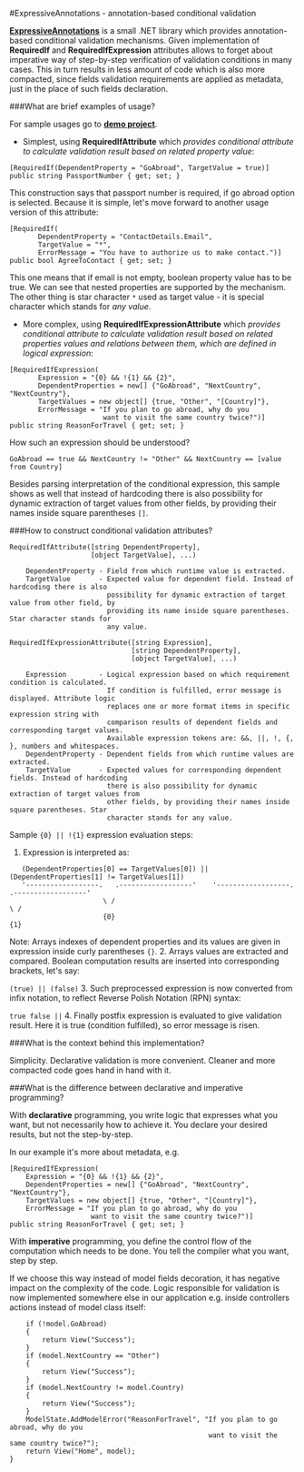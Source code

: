 #ExpressiveAnnotations - annotation-based conditional validation

[**ExpressiveAnnotations**](https://github.com/JaroslawWaliszko/ExpressiveAnnotations/tree/master/src/ExpressiveAnnotations) is a small .NET library which provides annotation-based conditional validation mechanisms. Given implementation of **RequiredIf** and **RequiredIfExpression** attributes allows to forget about imperative way of step-by-step verification of validation conditions in many cases. This in turn results in less amount of code which is also more compacted, since fields validation requirements are applied as metadata, just in the place of such fields declaration.

###What are brief examples of usage?

For sample usages go to [**demo project**](https://github.com/JaroslawWaliszko/ExpressiveAnnotations/tree/master/src/ExpressiveAnnotations.MvcWebSample).

* Simplest, using **RequiredIfAttribute** which *provides conditional attribute to calculate validation result based on related property value*:
 
 ```
[RequiredIf(DependentProperty = "GoAbroad", TargetValue = true)]
public string PassportNumber { get; set; }
```

 This construction says that passport number is required, if go abroad option is selected. Because it is simple, let's move forward to another usage version of this attribute:

 ```
[RequiredIf(
        DependentProperty = "ContactDetails.Email",
        TargetValue = "*",
        ErrorMessage = "You have to authorize us to make contact.")]
public bool AgreeToContact { get; set; }
```

 This one means that if email is not empty, boolean property value has to be true. We can see that nested properties are supported by the mechanism. The other thing is star character `*` used as target value - it is special character which stands for *any value*.

* More complex, using **RequiredIfExpressionAttribute** which *provides conditional attribute to calculate validation result based on related properties values and relations between them, which are defined in logical expression*:
 
 ```
[RequiredIfExpression(
        Expression = "{0} && !{1} && {2}",
        DependentProperties = new[] {"GoAbroad", "NextCountry", "NextCountry"},
        TargetValues = new object[] {true, "Other", "[Country]"},
        ErrorMessage = "If you plan to go abroad, why do you 
                        want to visit the same country twice?")]
public string ReasonForTravel { get; set; }
```

 How such an expression should be understood?

 ```GoAbroad == true && NextCountry != "Other" && NextCountry == [value from Country]```
 
 Besides parsing interpretation of the conditional expression, this sample shows as well that instead of hardcoding there is also possibility for dynamic extraction of target values from other fields, by providing their names inside square parentheses `[]`.

###How to construct conditional validation attributes?

```
RequiredIfAttribute([string DependentProperty], 
                    [object TargetValue], ...)

    DependentProperty - Field from which runtime value is extracted.
    TargetValue       - Expected value for dependent field. Instead of hardcoding there is also
                        possibility for dynamic extraction of target value from other field, by
                        providing its name inside square parentheses. Star character stands for 
						any value.
```
```
RequiredIfExpressionAttribute([string Expression], 
                              [string DependentProperty], 
                              [object TargetValue], ...)

    Expression        - Logical expression based on which requirement condition is calculated.
                        If condition is fulfilled, error message is displayed. Attribute logic
                        replaces one or more format items in specific expression string with
                        comparison results of dependent fields and corresponding target values.
                        Available expression tokens are: &&, ||, !, {, }, numbers and whitespaces.
    DependentProperty - Dependent fields from which runtime values are extracted.
    TargetValue       - Expected values for corresponding dependent fields. Instead of hardcoding
                        there is also possibility for dynamic extraction of target values from
                        other fields, by providing their names inside square parentheses. Star 
						character stands for any value.
```

Sample `{0} || !{1}` expression evaluation steps:

1. Expression is interpreted as: 

 ```
    (DependentProperties[0] == TargetValues[0]) || (DependentProperties[1] != TargetValues[1])
    '------------------.   .------------------'    '------------------.   .------------------'
                        \ /                                            \ / 
                        {0}                                            {1}
```
 
 Note: Arrays indexes of dependent properties and its values are given in expression inside curly parentheses `{}`.
2. Arrays values are extracted and compared. Boolean computation results are inserted into corresponding brackets, let's say:

 ```(true) || (false)```
3. Such preprocessed expression is now converted from infix notation, to reflect Reverse Polish Notation (RPN) syntax:

 ```true false ||```
4. Finally postfix expression is evaluated to give validation result. Here it is true (condition fulfilled), so error message is risen.

###What is the context behind this implementation? 

Simplicity. Declarative validation is more convenient. Cleaner and more compacted code goes hand in hand with it.

###What is the difference between declarative and imperative programming?

With **declarative** programming, you write logic that expresses what you want, but not necessarily how to achieve it. You declare your desired results, but not the step-by-step.

In our example it's more about metadata, e.g.

```
[RequiredIfExpression(
    Expression = "{0} && !{1} && {2}",
    DependentProperties = new[] {"GoAbroad", "NextCountry", "NextCountry"},
    TargetValues = new object[] {true, "Other", "[Country]"},
    ErrorMessage = "If you plan to go abroad, why do you 
                    want to visit the same country twice?")]
public string ReasonForTravel { get; set; }
```

With **imperative** programming, you define the control flow of the computation which needs to be done. You tell the compiler what you want, step by step.

If we choose this way instead of model fields decoration, it has negative impact on the complexity of the code. Logic responsible for validation is now implemented somewhere else in our application e.g. inside controllers actions instead of model class itself:
```
    if (!model.GoAbroad)
    {
        return View("Success");
    }
    if (model.NextCountry == "Other")
    {
        return View("Success");
    }
    if (model.NextCountry != model.Country)
    {
        return View("Success");
    }
    ModelState.AddModelError("ReasonForTravel", "If you plan to go abroad, why do you 
                                                 want to visit the same country twice?");
    return View("Home", model);
}
```
